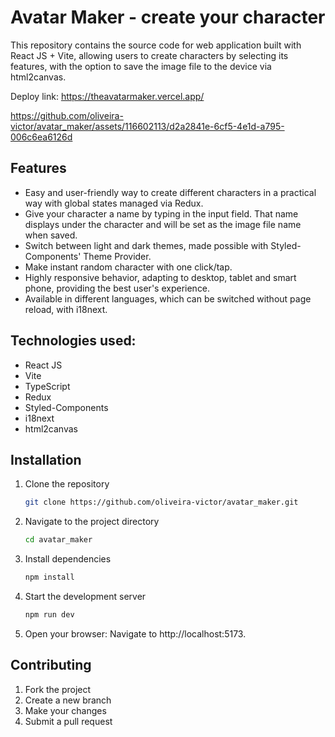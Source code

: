 # Avatar Maker - create your character

This repository contains the source code for web application built with React JS + Vite, allowing users to create characters by selecting its features, with the option to save the image file to the device via html2canvas.

Deploy link: https://theavatarmaker.vercel.app/

https://github.com/oliveira-victor/avatar_maker/assets/116602113/d2a2841e-6cf5-4e1d-a795-006c6ea6126d

## Features

* Easy and user-friendly way to create different characters in a practical way with global states managed via Redux.
* Give your character a name by typing in the input field. That name displays under the character and will be set as the image file name when saved.
* Switch between light and dark themes, made possible with Styled-Components' Theme Provider.
* Make instant random character with one click/tap.
* Highly responsive behavior, adapting to desktop, tablet and smart phone, providing the best user's experience.
* Available in different languages, which can be switched without page reload, with i18next.

## Technologies used:
* React JS
* Vite
* TypeScript
* Redux
* Styled-Components
* i18next
* html2canvas

## Installation

1. Clone the repository
   ```bash
   git clone https://github.com/oliveira-victor/avatar_maker.git

2. Navigate to the project directory
   ```bash
   cd avatar_maker

3. Install dependencies
   ```bash
   npm install

4. Start the development server
   ```bash
   npm run dev

5. Open your browser: Navigate to http://localhost:5173.


## Contributing

1. Fork the project
2. Create a new branch
3. Make your changes
4. Submit a pull request
